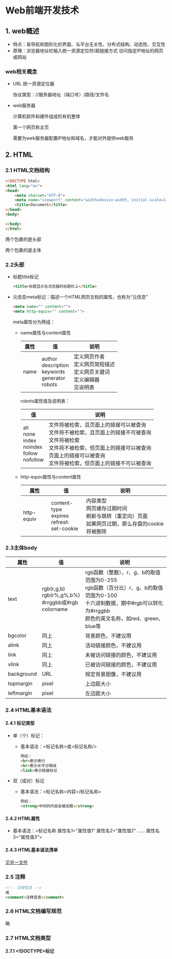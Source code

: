 # Web前端开发技术

## 1. web概述

+ 特点：易导航和图形化的界面、与平台无关性、分布式结构、动态性、交互性
+ 原理：浏览器地址栏输入统一资源定位符/超链接方式 访问指定IP地址的网页或网站

### web相关概念

+ URL 统一资源定位器

  协议类型：//服务器地址（端口号）/路径/文件名

+ web服务器

  计算机软件和硬件组成的有机整体

  第一个网页称主页

  需要为web服务器配置IP地址和域名，才能对外提供web服务

## 2. HTML

### 2.1 HTML文档结构

```html
<!DOCTYPE html>
<html lang="en">
<head>
	<meta charset="UTF-8">
	<meta name="viewport" content="width=device-width, initial-scale=1.0">
	<title>Document</title>
</head>
<body>
	
</body>
</html>
```

两个<head>包裹的是头部

两个<body>包裹的是主体

### 2.2头部

+ 标题title标记

  ```html
  <title>标题显示在浏览器的标题栏上</title>
  ```

+ 元信息meta标记：描述一个HTML网页文档的属性，也称为“元信息”

  ```html
  <meta name="" content="">
  <meta http-equiv="" content="">
  ```

  meta属性分为两组：

  + name属性与content属性

    | 属性 | 值                                                       | 说明                                                         |
    | ---- | -------------------------------------------------------- | ------------------------------------------------------------ |
    | name | author<br>description<br>keywords<br>generator<br>robots | 定义网页作者<br>定义网页简短描述<br>定义网页关键词<br>定义编辑器<br>见说明表 |
  
    robots属性值及说明表：
  
    | 值                                                    | 说明                                                         |
    | ----------------------------------------------------- | ------------------------------------------------------------ |
    | all<br>none<br>index<br>noindex<br>follow<br>nofollow | 文件将被检索，且页面上的链接可以被查询<br>文件将不被检索，且页面上的链接不可被查询<br>文件将被检索<br>文件将不被检索，但页面上的链接可以被查询<br>页面上的链接可以被查询<br>文件将被检索，但页面上的链接不可以被查询 |
  
  + http-equiv属性与content属性
  
    | 属性       | 值                                               | 说明                                                         |
    | ---------- | ------------------------------------------------ | ------------------------------------------------------------ |
    | http-equiv | content-type<br>expires<br>refresh<br>set-cookie | 内容类型<br>网页缓存过期时间<br>刷新与跳转（重定向）页面<br>如果网页过期，那么存盘的cookie将被删除 |

### 2.3主体body

| 属性       | 值                                                        | 说明                                                         |
| ---------- | --------------------------------------------------------- | ------------------------------------------------------------ |
| text       | rgb(r,g,b)<br>rgb(r%,g%,b%)<br>#rrggbb或#rgb<br>colorname | rgb函数（整数），r、g、b的取值范围为0-255<br>rgb函数（百分比）r、g、b的取值范围为0-100<br>十六进制数据，期中#rgb可以转化为#rrggbb<br>颜色的英文名称，如red、green、blue等 |
| bgcolor    | 同上                                                      | 背景颜色，不建议用                                           |
| alink      | 同上                                                      | 活动链接颜色，不建议用                                       |
| link       | 同上                                                      | 未被访问链接的颜色，不建议用                                 |
| vlink      | 同上                                                      | 已被访问链接的颜色，不建议用                                 |
| background | URL                                                       | 规定背景图像，不建议用                                       |
| topmargin  | pixel                                                     | 上边距大小                                                   |
| leftmargin | pixel                                                     | 左边距大小                                                   |

### 2.4 HTML基本语法

#### 2.4.1 标记类型

+ 单（个）标记：

  + 基本语法：<标记名称>或<标记名称/>

    ```html
    例如：
    <br>表示换行
    <hr>表示水平分隔线
    <link>表示链接标记
    ```

+ 双（成对）标记

  + 基本语法：<标记名称>内容</标记名称>

    ```html
    例如：
    <strong>中间的内容会被加粗</strong>
    ```

#### 2.4.2 HTML属性

+ 基本语法：<标记名称 属性名1="属性值1" 属性名2="属性值2" …… 属性名3="属性值3">

#### 2.4.3 HTML基本语法清单

[见另一文件](D:\前端文件\基础语法整理)

### 2.5 注释

```html
<!-- 注释信息 -->
或
<comment>注释信息</comment>
```

### 2.6 HTML文档编写规范

略

### 2.7 HTML文档类型

#### 2.7.1 <!DOCTYPE>标记

